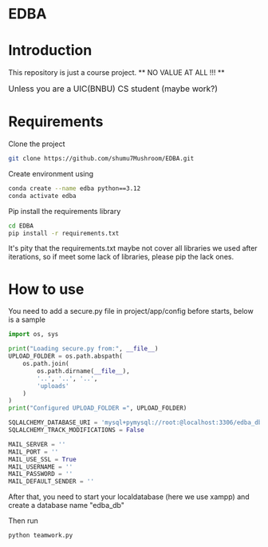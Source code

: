 # EDBA

# Introduction

This repository is just a course project. ** NO VALUE AT ALL !!! **

<font size=3>Unless you are a UIC(BNBU) CS student (maybe work?)</font>

# Requirements

Clone the project

```bash
git clone https://github.com/shumu7Mushroom/EDBA.git
```

Create environment using

```bash
conda create --name edba python==3.12
conda activate edba
```

Pip install the requirements library

```bash
cd EDBA
pip install -r requirements.txt
```

It's pity that the requirements.txt maybe not cover all libraries we used after iterations, so if meet some lack of libraries, please pip the lack ones.

# How to use

You need to add a secure.py file in project/app/config before starts, below is a sample

```python
import os, sys

print("Loading secure.py from:", __file__)
UPLOAD_FOLDER = os.path.abspath(
    os.path.join(
        os.path.dirname(__file__),
        '..', '..', '..',
        'uploads'
    )
)
print("Configured UPLOAD_FOLDER =", UPLOAD_FOLDER)

SQLALCHEMY_DATABASE_URI = 'mysql+pymysql://root:@localhost:3306/edba_db?charset=utf8mb4'
SQLALCHEMY_TRACK_MODIFICATIONS = False

MAIL_SERVER = ''
MAIL_PORT = ''
MAIL_USE_SSL = True
MAIL_USERNAME = ''
MAIL_PASSWORD = ''
MAIL_DEFAULT_SENDER = ''
```

After that, you need to start your localdatabase (here we use xampp) and create a database name "edba_db"

Then run

```bash
python teamwork.py
```
